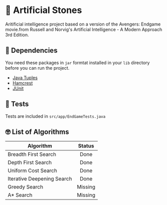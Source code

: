 # 💎 Artificial Stones 
Aritificial intelligence project based on a version of the Avengers: Endgame movie.from Russell and Norvig's Artificial Intelligence - A Modern Approach 3rd Edition.

## 🦸 Dependencies
You need these packages in `jar` formtat installed in your `lib` directory before you can run the project.
- [Java Tuples](http://www.java2s.com/Code/Jar/j/Downloadjavatuples12jar.htm)
- [Hamcrest](http://www.java2s.com/Code/Jar/h/Downloadhamcrestall13jar.htm)
- [JUnit](http://www.java2s.com/Code/Jar/j/Downloadjunit411jar.htm)

## 🧪 Tests
Tests are included in `src/app/EndGameTests.java`

## 🤓 List of Algorithms
| Algorithm|    Status     |
|----------|:-------------:|
| Breadth First Search | Done |
| Depth First Search | Done |
| Uniform Cost Search | Done |
| Iterative Deepening Search | Done |
| Greedy Search | Missing |
| A* Search | Missing |
